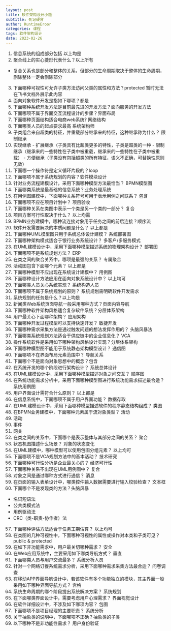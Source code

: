 ```yaml
---
layout: post
title: 软件架构设计小题
subtitle: 死记硬背
author: RuntimeEroor
categories: 课程
tags: 软件架构设计
date: 2023-02-26
---
```

1. 信息系统的组成部分包括 以上均是
2. 聚合线上的实心菱形代表什么？以上所有
  - 复合关系也是部分和整体的关系，但部分的生命周期取决于整体的生命周期，删除整体一定会删除部分
3. 下面哪种可视性可允许子类方法访问父类的属性和方法？protected
暂时无法在飞书文档外展示此内容
4. 面向对象软件开发是指如下哪项？都是
5. 下面哪种系统开发方法是目前最先进的开发方法？面向服务的开发方法 
6. 下面哪项不属于界面交互流程设计的步骤？界面布局
7. 下面哪种页面结构适合电商web系统? 网络结构
8. 下面哪类人员的起点要求最高 系统架构师
9. 子类组合来自超类的特征，并重载部分继承来的特征，这种继承称为什么？ 限制继承
  1. 实现继承
    - 扩展继承（子类具有比超类更多的特性，子类是超类的一种
    - 限制继承（继承来的一些特性在子类中被重载，继承来的一些特性在子类中被重载）
    - 方便继承（子类没有包括超类的所有特征，语义不正确，可替换性原则无效）
10. 下面哪一个操作符是定义循环片段的？loop
11. 下面哪项不属于系统规划的内容？软件模块设计
12. 针对业务流程建模设计，采用下面哪种模型方法最恰当？ BPMN模型图
13. 下面哪类系统是最基础的信息系统？业务处理系统
14. 在用例图建模中，下面哪种关系符号可用于表示用例之间联系？ 包含
15. 下面哪项不应在项目计划中？ 项目验收
16. 下面哪种关系在类图中表示一个类是另一个类的一部分？ 复合
17. 项目方案可行性取决于什么？ 以上均需
18. BPMN业务建模中，哪种流连接对象用于任务之间的前后连接？顺序流
19. 软件开发需要解决的本质问题是什么？ 以上都是
20. 下面哪种UML模型图只用于系统总体设计建模？ 系统部署图
21. 下面哪种架构模式适合于银行业务系统设计？ 多客户/多服务模式
22. 在UML建模设计中，采用下面哪种模型描述系统的物理架构设计？ 部署图
23. 下面哪项不是系统规划方法？ ERP
24. 在类之间的聚合关系中，哪项是最强的关系？ 专属聚合
25. 活动图包含下面哪个元素？ 以上都是
26. 下面哪种模型不应出现在系统设计建模中？ 用例图
27. 下面哪种设计方法应用在面向对象系统设计中？ 以上均可
28. 下面哪类人员关心系统实现？ 系统构造人员
29. 下面哪项不属于系统规划的原则？ 系统规划需明确软件开发需求
30. 系统规划的任务是什么？以上均是
31. 新闻类Web系统页面导航一般采用哪种方式？页面内容导航
32. 下面哪种软件架构风格适合复杂软件系统？分层体系架构
33. 用户最关心下面哪种架构？ 应用架构
34. 下面哪种开发过程模型可以支持快速开发？ 敏捷开发
35. 下面哪种需求采集方法是通过触发问题的想法发挥作用的？ 头脑风暴法
36. 下面哪类系统规划方法适合于供应链中的企业信息化？ VCA
37. 操作系统软件是采用如下哪种架构风格设计实现？分层体系架构
38. 下面哪种模型图不能用于系统静态架构模型设计？ 通信图
39. 下面哪项不在界面布局元素范围中？ 导航关系
40. 下面哪个不是面向对象思想中的概念？包含
41. 在系统开发的哪个阶段进行架构设计？ 系统总体设计 
42. 在UML建模设计中，采用下面哪种模型描述对象之间交互？ 顺序图
43. 在系统功能需求分析中，采用下面哪种模型图进行系统功能需求描述最合适？ 系统用例图
44. 用户界面设计需符合什么原则？ 以上都是
45. 在信息系统中，下面哪项不属于用户界面功能？ 数据存取
46. 在UML建模设计中，采用下面哪种模型描述软件的程序静态结构组成？  类图
47. 在BPMN业务建模中，下面哪种元素属于流对象类型？ 活动
  1. 活动
  2. 事件
  3. 网关
48. 在类之间的关系中，下面哪个是表示整体与其部分之间的关系？ 聚合
49. 状态机图描述什么场景？ 对象的状态变化
50. 在UML建模中，哪种模型可以使用包图分组元素？ 以上均可
51. 下面哪项不是VCA规划方法中的基本活动？ 技术研究
52. 下面哪种可行性分析是企业最关心的？ 经济可行性
53. 下面哪种关系不出现在UML用例图中？ 复合
54. 对象之间是通过哪种方式进行通信？ 消息
55. 在页面的输入表单设计中，哪类控件输入数据需要进行输入校验检查？ 文本框
56. 下面哪个不是发现类的方法？头脑风暴
  - 名词短语法 
  - 公共类模式法 
  - 用例驱动法 
  - CRC（类-职责-协作者）法
57. 下面哪种评估方法适合于任务工期估算？ 以上均可
58. 在类图的几种可视性中，下面哪种可视性的属性或操作对本类和子类可见？public & protected
59. 在如下非功能需求中，用户最关切哪种需求？ 安全
60. 在Web应用系统中，主要采用如下哪类导航方式？ 垂直
61. 下面哪类人员与用户交流最多？ 系统分析人员
62. 针对一个网络订餐系统需求分析，采用下面哪种需求采集方法最合适？ 问卷调查
63. 在移动APP界面导航设计中，若该软件有多个功能独立的模块，其主界面一般采用如下哪种界面导航方式？ 宫格
64. 系统生命周期的哪个阶段提出系统解决方案？ 系统规划
65. 在下面哪类界面设计中，需要考虑用户心理需求？ 界面视觉设计
66. 在软件详细设计中，不涉及如下哪项内容？  包图
67. 下面哪项不是项目经理的主要职责？ 系统分析
68. 关于抽象类的说明中，下面哪项不正确？抽象类的子类
69. 以下哪种不是非功能性需求？ 用户身份验证

